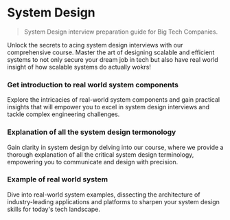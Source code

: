 # System Design

> System Design interview preparation guide for Big Tech Companies.

Unlock the secrets to acing system design interviews with our comprehensive course. Master the art of designing scalable and efficient systems to not only secure your dream job in tech but also have real world insight of how scalable systems do actually wokrs!

### Get introduction to real world system components

Explore the intricacies of real-world system components and gain practical insights that will empower you to excel in system design interviews and tackle complex engineering challenges.

### Explanation of all the system design termonology

Gain clarity in system design by delving into our course, where we provide a thorough explanation of all the critical system design terminology, empowering you to communicate and design with precision.

### Example of real world system

Dive into real-world system examples, dissecting the architecture of industry-leading applications and platforms to sharpen your system design skills for today's tech landscape.